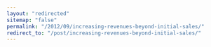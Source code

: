```yaml
---
layout: "redirected"
sitemap: "false"
permalink: "/2012/09/increasing-revenues-beyond-initial-sales/"
redirect_to: "/post/increasing-revenues-beyond-initial-sales/"
---
```





